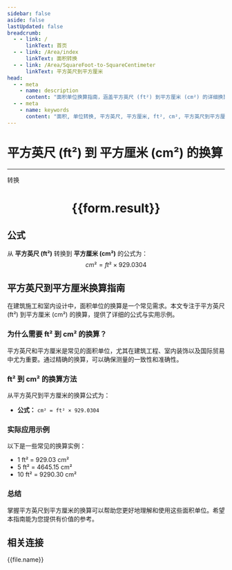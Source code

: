 ```yaml
---
sidebar: false
aside: false
lastUpdated: false
breadcrumb:
  - - link: /
      linkText: 首页
  - - link: /Area/index
      linkText: 面积转换
  - - link: /Area/SquareFoot-to-SquareCentimeter
      linkText: 平方英尺到平方厘米
head:
  - - meta
    - name: description
      content: "面积单位换算指南，涵盖平方英尺 (ft²) 到平方厘米 (cm²) 的详细换算公式与说明。"
  - - meta
    - name: keywords
      content: "面积, 单位转换, 平方英尺, 平方厘米, ft², cm², 平方英尺到平方厘米, 面积转换指南"
---
```

# 平方英尺 (ft²) 到 平方厘米 (cm²) 的换算
---
<script setup>
import { onMounted, reactive, inject, ref } from 'vue'
import { NButton, NForm, NFormItem, NInput, NInputNumber, NSelect, NCard, useMessage,NGrid ,NGi } from 'naive-ui'
import { defineClientComponent } from 'vitepress'
import { Area } from '../../files';

const convert = inject('convert')

const form = reactive({
  number: null,
  result: '',
})

const convertHandler = () => {
  if (form.number !== null && !isNaN(form.number)) {
    const convertedValue = parseFloat(form.number) * 929.0304
    form.result = `${form.number}ft² = ${convertedValue.toFixed(2)}cm²`
  } else {
    form.result = '请输入有效的数值。'
  }
}
</script>

<n-form size="large" :model="form">
  <n-form-item label="平方英尺 (ft²)">
    <n-input-number v-model:value="form.number" placeholder="输入平方英尺" style="width: 100%" />
  </n-form-item>
  <n-form-item>
    <n-button type="primary" @click="convertHandler" block>转换</n-button>
  </n-form-item>
</n-form>

<n-card  embedded :bordered="false" hoverable>
  <div  style="text-align:center">
    <h1>{{form.result}}</h1>
  </div>
</n-card>

## 公式

从 **平方英尺 (ft²)** 转换到 **平方厘米 (cm²)** 的公式为：
$$ cm² = ft² \times 929.0304 $$

## 平方英尺到平方厘米换算指南

在建筑施工和室内设计中，面积单位的换算是一个常见需求。本文专注于平方英尺 (ft²) 到平方厘米 (cm²) 的换算，提供了详细的公式与实用示例。

### 为什么需要 ft² 到 cm² 的换算？

平方英尺和平方厘米是常见的面积单位，尤其在建筑工程、室内装饰以及国际贸易中尤为重要。通过精确的换算，可以确保测量的一致性和准确性。

### ft² 到 cm² 的换算方法

从平方英尺到平方厘米的换算公式为：

- **公式：** `cm² = ft² × 929.0304`

### 实际应用示例

以下是一些常见的换算实例：

- 1 ft² = 929.03 cm²
- 5 ft² = 4645.15 cm²
- 10 ft² = 9290.30 cm²

### 总结

掌握平方英尺到平方厘米的换算可以帮助您更好地理解和使用这些面积单位。希望本指南能为您提供有价值的参考。

## 相关连接
<n-grid x-gap="12" :cols="3">
  <n-gi v-for="(file, index) in Area" :key="index">
    <n-button
      text
      tag="a"
      :href="file.path"
      type="primary"
    >
      {{file.name}}
    </n-button>
  </n-gi>
</n-grid>